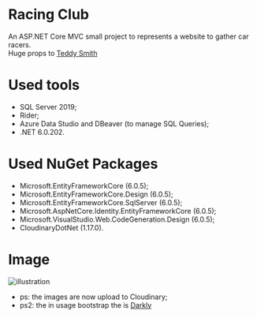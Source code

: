 # Racing Club
An ASP.NET Core MVC small project to represents a website to gather car racers.<br>Huge props to [Teddy Smith](https://www.youtube.com/channel/UCCqmbn5-z_t15tYbUreWcNA)

# Used tools
- SQL Server 2019;
- Rider;
- Azure Data Studio and DBeaver (to manage SQL Queries);
- .NET 6.0.202.

# Used NuGet Packages
- Microsoft.EntityFrameworkCore (6.0.5);
- Microsoft.EntityFrameworkCore.Design (6.0.5);
- Microsoft.EntityFrameworkCore.SqlServer (6.0.5);
- Microsoft.AspNetCore.Identity.EntityFrameworkCore (6.0.5);
- Microsoft.VisualStudio.Web.CodeGeneration.Design (6.0.5);
- CloudinaryDotNet (1.17.0).

# Image
![illustration](https://user-images.githubusercontent.com/73988556/160298047-4314428e-222e-420c-962f-0b736e4423a9.png)

- ps: the images are now upload to Cloudinary;
- ps2: the in usage bootstrap the is [Darkly](https://bootswatch.com/darkly/)
